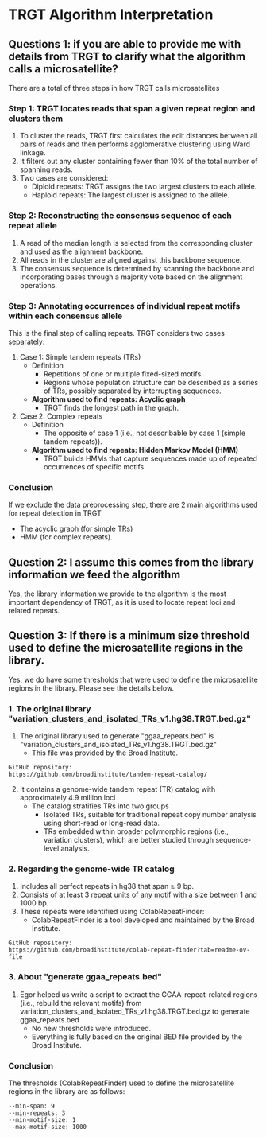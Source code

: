 # TRGT Algorithm Interpretation
## Questions 1: if you are able to provide me with details from TRGT to clarify what the algorithm calls a microsatellite?
There are a total of three steps in how TRGT calls microsatellites
### Step 1: TRGT locates reads that span a given repeat region and clusters them
1. To cluster the reads, TRGT first calculates the edit distances between all pairs of reads and then performs agglomerative clustering using Ward linkage.
2. It filters out any cluster containing fewer than 10% of the total number of spanning reads.
3. Two cases are considered:
   * Diploid repeats: TRGT assigns the two largest clusters to each allele.
   * Haploid repeats: The largest cluster is assigned to the allele.

### Step 2: Reconstructing the consensus sequence of each repeat allele
1. A read of the median length is selected from the corresponding cluster and used as the alignment backbone.
2. All reads in the cluster are aligned against this backbone sequence.
3. The consensus sequence is determined by scanning the backbone and incorporating bases through a majority vote based on the alignment operations.

### Step 3: Annotating occurrences of individual repeat motifs within each consensus allele
This is the final step of calling repeats. TRGT considers two cases separately:
1. Case 1: Simple tandem repeats (TRs)
   * Definition
      * Repetitions of one or multiple fixed-sized motifs.
      * Regions whose population structure can be described as a series of TRs, possibly separated by interrupting sequences.
   * **Algorithm used to find repeats: Acyclic graph**
      * TRGT finds the longest path in the graph.
2. Case 2: Complex repeats
   * Definition
      * The opposite of case 1 (i.e., not describable by case 1 (simple tandem repeats)).
   * **Algorithm used to find repeats: Hidden Markov Model (HMM)**
      * TRGT builds HMMs that capture sequences made up of repeated occurrences of specific motifs.

### Conclusion
If we exclude the data preprocessing step, there are 2 main algorithms used for repeat detection in TRGT
* The acyclic graph (for simple TRs)
* HMM (for complex repeats).

## Question 2: I assume this comes from the library information we feed the algorithm
Yes, the library information we provide to the algorithm is the most important dependency of TRGT, as it is used to locate repeat loci and related repeats.

## Question 3: If there is a minimum size threshold used to define the microsatellite regions in the library.
Yes, we do have some thresholds that were used to define the microsatellite regions in the library. Please see the details below.
### 1. The original library "variation_clusters_and_isolated_TRs_v1.hg38.TRGT.bed.gz"
1. The original library used to generate "ggaa_repeats.bed" is "variation_clusters_and_isolated_TRs_v1.hg38.TRGT.bed.gz"
   * This file was provided by the Broad Institute.
```
GitHub repository:
https://github.com/broadinstitute/tandem-repeat-catalog/
```
2. It contains a genome-wide tandem repeat (TR) catalog with approximately 4.9 million loci
   * The catalog stratifies TRs into two groups
      * Isolated TRs, suitable for traditional repeat copy number analysis using short-read or long-read data.
      * TRs embedded within broader polymorphic regions (i.e., variation clusters), which are better studied through sequence-level analysis.

### 2. Regarding the genome-wide TR catalog
1. Includes all perfect repeats in hg38 that span ≥ 9 bp.
2. Consists of at least 3 repeat units of any motif with a size between 1 and 1000 bp.
3. These repeats were identified using ColabRepeatFinder:
   * ColabRepeatFinder is a tool developed and maintained by the Broad Institute.
```
GitHub repository:
https://github.com/broadinstitute/colab-repeat-finder?tab=readme-ov-file
```

### 3. About "generate ggaa_repeats.bed" 
1. Egor helped us write a script to extract the GGAA-repeat-related regions (i.e., rebuild the relevant motifs) from variation_clusters_and_isolated_TRs_v1.hg38.TRGT.bed.gz to generate ggaa_repeats.bed
   * No new thresholds were introduced.
   * Everything is fully based on the original BED file provided by the Broad Institute.

### Conclusion
The thresholds (ColabRepeatFinder) used to define the microsatellite regions in the library are as follows:
```
--min-span: 9
--min-repeats: 3
--min-motif-size: 1
--max-motif-size: 1000
```
